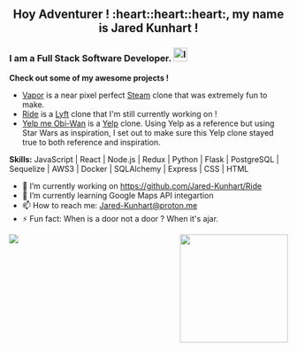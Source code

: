 <p align="center">
<img src='https://media1.giphy.com/media/YWUpVw86AtIbe/giphy.gif' alt='' />
</p>

<h2 align="center">
Hoy Adventurer ! :heart::heart::heart:, my name is Jared Kunhart !
</h2>

### I am a Full Stack Software Developer. [<img src='https://cdn.jsdelivr.net/npm/simple-icons@3.0.1/icons/linkedin.svg' alt='linkedin' height='25'>](https://linkedin.com/in/jared-kunhart-307661236)  
**Check out some of my awesome projects !**<br>
- <a href="https://vaporgamesapp.herokuapp.com/" target = "_blank">Vapor</a> is a near pixel perfect <a target="_blank" rel="noreferrer" href="https://store.steampowered.com/">Steam</a> clone that was extremely fun to make. <br>
- <a href="https://r1de-app.herokuapp.com/" target="_blank">Ride</a> is a <a target="_blank" rel="noreferrer" href="https://www.lyft.com/">Lyft</a> clone that I'm still currently working on !<br>
- <a href="https://yelpmeobiwan.herokuapp.com/" target="_blank" rel="noreferrer">Yelp me Obi-Wan</a> is a <a target="_blank" rel="noreferrer" href="https://www.yelp.com/">Yelp</a> clone. Using Yelp as a reference but using Star Wars as inspiration, I set out to make sure this Yelp clone stayed true to both reference and inspiration.

**Skills:** JavaScript | React | Node.js | Redux | Python | Flask | PostgreSQL | Sequelize | AWS3 | Docker | SQLAlchemy | Express | CSS | HTML

- 🔭 I’m currently working on https://github.com/Jared-Kunhart/Ride 
- 🌱 I’m currently learning Google Maps API integartion 
- 📫 How to reach me: Jared-Kunhart@proton.me 
- ⚡ Fun fact: When is a door not a door ? When it's ajar. 


<img src="https://github-readme-stats.vercel.app/api?username=Jared-Kunhart&show_icons=true" /> <img src="https://github-readme-stats.vercel.app/api/top-langs/?username=Jared-Kunhart" height="195px" align="right" />
